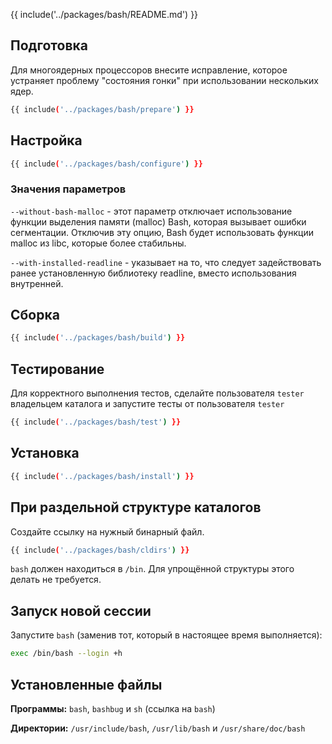 
{{ include('../packages/bash/README.md') }}

## Подготовка

Для многоядерных процессоров внесите исправление, которое устраняет проблему "состояния гонки" при использовании нескольких ядер.

```bash 
{{ include('../packages/bash/prepare') }}
```

## Настройка

```bash 
{{ include('../packages/bash/configure') }}
```

### Значения параметров

`--without-bash-malloc` - этот параметр отключает использование функции выделения памяти (malloc) Bash, которая вызывает ошибки сегментации. Отключив эту опцию, Bash будет использовать функции malloc из libc, которые более стабильны.

`--with-installed-readline` - указывает на то, что следует задействовать ранее установленную библиотеку readline, вместо использования внутренней.

## Сборка

```bash 
{{ include('../packages/bash/build') }}
```

## Тестирование

Для корректного выполнения тестов, сделайте пользователя `tester` владельцем каталога и запустите тесты от пользователя `tester`

```bash 
{{ include('../packages/bash/test') }}
```

## Установка

```bash 
{{ include('../packages/bash/install') }}
```

## При раздельной структуре каталогов

Создайте ссылку на нужный бинарный файл.

```bash 
{{ include('../packages/bash/cldirs') }}
```

`bash` должен находиться в `/bin`. Для упрощённой структуры этого делать не требуется.

## Запуск новой сессии

Запустите `bash` (заменив тот, который в настоящее время выполняется):

```bash
exec /bin/bash --login +h
```

## Установленные файлы

**Программы:** `bash`, `bashbug` и `sh` (ссылка на `bash`)

**Директории:** `/usr/include/bash`, `/usr/lib/bash` и `/usr/share/doc/bash`
